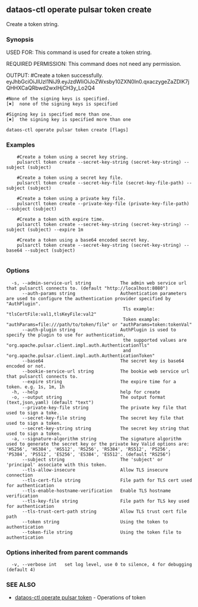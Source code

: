 ## dataos-ctl operate pulsar token create

Create a token string.

### Synopsis

USED FOR:
    This command is used for create a token string.

REQUIRED PERMISSION:
    This command does not need any permission.

OUTPUT:
    #Create a token successfully.
    eyJhbGciOiJIUzI1NiJ9.eyJzdWIiOiJoZWxsby10ZXN0In0.qxaczygeZaZDlK7jQHHXCaQRbwd2wxIHjCH3y_Lo2Q4

    #None of the signing keys is specified.
    [✖]  none of the signing keys is specified

    #Signing key is specified more than one.
    [✖]  the signing key is specified more than one



```
dataos-ctl operate pulsar token create [flags]
```

### Examples

```
    #Create a token using a secret key string.
    pulsarctl token create --secret-key-string (secret-key-string) --subject (subject)

    #Create a token using a secret key file.
    pulsarctl token create --secret-key-file (secret-key-file-path) --subject (subject)

    #Create a token using a private key file.
    pulsarctl token create --private-key-file (private-key-file-path) --subject (subject)

    #Create a token with expire time.
    pulsarctl token create --secret-key-string (secret-key-string) --subject (subject) --expire 1m

    #Create a token using a base64 encoded secret key.
    pulsarctl token create --secret-key-string (secret-key-string) --base64 --subject (subject)


```

### Options

```
  -s, --admin-service-url string           The admin web service url that pulsarctl connects to. (default "http://localhost:8080")
      --auth-params string                 Authentication parameters are used to configure the authentication provider specified by "AuthPlugin".
                                            Tls example: "tlsCertFile:val1,tlsKeyFile:val2"
                                            Token example: "authParams=file:///path/to/token/file" or "authParams=token:tokenVal"
      --auth-plugin string                 AuthPlugin is used to specify the plugin to use for authentication,
                                            the supported values are "org.apache.pulsar.client.impl.auth.AuthenticationTls"
                                            and "org.apache.pulsar.client.impl.auth.AuthenticationToken"
      --base64                             The secret key is base64 encoded or not.
      --bookie-service-url string          The bookie web service url that pulsarctl connects to.
      --expire string                      The expire time for a token. e.g. 1s, 1m, 1h
  -h, --help                               help for create
  -o, --output string                      The output format (text,json,yaml) (default "text")
      --private-key-file string            The private key file that used to sign a toke.
      --secret-key-file string             The secret key file that used to sign a token.
      --secret-key-string string           The secret key string that used to sign a token.
  -a, --signature-algorithm string         The signature algorithm used to generate the secret key or the private key Valid options are: 'HS256', 'HS384', 'HS512', 'RS256', 'RS384', 'RS512', 'PS256', 'PS384', 'PS512', 'ES256', 'ES384', 'ES512'. (default "RS256")
      --subject string                     The 'subject' or 'principal' associate with this token.
      --tls-allow-insecure                 Allow TLS insecure connection
      --tls-cert-file string               File path for TLS cert used for authentication
      --tls-enable-hostname-verification   Enable TLS hostname verification
      --tls-key-file string                File path for TLS key used for authentication
      --tls-trust-cert-path string         Allow TLS trust cert file path
      --token string                       Using the token to authentication
      --token-file string                  Using the token file to authentication
```

### Options inherited from parent commands

```
  -v, --verbose int   set log level, use 0 to silence, 4 for debugging (default 4)
```

### SEE ALSO

* [dataos-ctl operate pulsar token](dataos-ctl_operate_pulsar_token.md)	 - Operations of token

